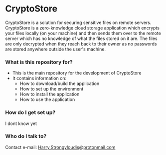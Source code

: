 # CryptoStore #

CryptoStore is a solution for securing sensitive files on remote servers. CryptoStore is a zero-knowledge cloud storage application which encrypts your files locally (on your machine) and then sends them over to the remote server which has no knowledge of what the files stored on it are. The files are only decrypted when they reach back to their owner as no passwords are stored anywhere outside the user's machine.

### What is this repository for? ###

* This is the main repository for the development of CryptoStore
* It contains information on:
  * How to download/build the application
  * How to set up the environment
  * How to install the application
  * How to use the application

### How do I get set up? ###

I dont know yet

### Who do I talk to? ###

Contact e-mail: Harry.Strongyloudis@protonmail.com